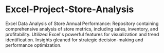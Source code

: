 # Excel-Project-Store-Analysis
Excel Data Analysis of Store Annual Performance: Repository containing comprehensive analysis of store metrics, including sales, inventory, and profitability. Utilized Excel's powerful features for visualization and trend identification. Insights gleaned for strategic decision-making and performance optimization.
